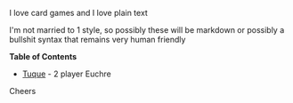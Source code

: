 I love card games and I love plain text

I'm not married to 1 style, so possibly these will be markdown or possibly
a bullshit syntax that remains very human friendly

**Table of Contents**

 - [Tuque](tuque.md) - 2 player Euchre

Cheers
